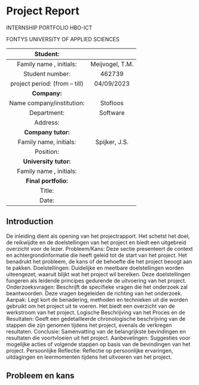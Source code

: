 # Project Report

INTERNSHIP PORTFOLIO HBO-ICT

FONTYS UNIVERSITY OF APPLIED SCIENCES

|Student:||
|:--------:|:-:|
|Family name , initials:|Meijvogel, T.M.|
|Student number:|462739|
|project period: (from – till)|04/09/2023|
|**Company:**||
|Name company/institution:|Stofloos|
|Department:|Software|
|Address:||
|**Company tutor:**||
|Family name, initials:|Spijker, J.S.|
|Position:||
|**University tutor:**||
|Family name , initials:||
|**Final portfolio:**||
|Title:||
|Date: ||

## Introduction
De inleiding dient als opening van het projectrapport. Het schetst het doel, de reikwijdte en de doelstellingen van het project en biedt een uitgebreid overzicht voor de lezer.
Probleem/Kans: Deze sectie presenteert de context en achtergrondinformatie die heeft geleid tot de start van het project. Het benadrukt het probleem, de kans of de behoefte die het project beoogt aan te pakken.
Doelstellingen: Duidelijke en meetbare doelstellingen worden uiteengezet, waaruit blijkt wat het project wil bereiken. Deze doelstellingen fungeren als leidende principes gedurende de uitvoering van het project.
Onderzoeksvragen: Beschrijft de specifieke vragen die het onderzoek zal beantwoorden. Deze vragen begeleiden de richting van het onderzoek.
Aanpak: Legt kort de benadering, methoden en technieken uit die worden gebruikt om het project uit te voeren. Het biedt een overzicht van de werkstroom van het project.
Logische Beschrijving van het Proces en de Resultaten: Geeft een gedetailleerde chronologische beschrijving van de stappen die zijn genomen tijdens het project, evenals de verkregen resultaten.
Conclusie: Samenvatting van de belangrijkste bevindingen en resultaten die voortvloeien uit het project.
Aanbevelingen: Suggesties voor mogelijke acties of volgende stappen op basis van de bevindingen van het project.
Persoonlijke Reflectie: Reflectie op persoonlijke ervaringen, uitdagingen en leermomenten tijdens het uitvoeren van het project.


## Probleem en kans
